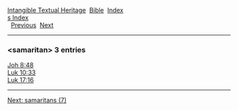 [Intangible Textual Heritage](../../index)  [Bible](../index) 
[Index](index)   
[s Index](_s_)  
  [Previous](c09753)  [Next](c09755) 

------------------------------------------------------------------------

### &lt;samaritan&gt; 3 entries

[Joh 8:48](../kjv/joh008.htm#048)  
[Luk 10:33](../kjv/luk010.htm#033)  
[Luk 17:16](../kjv/luk017.htm#016)  

------------------------------------------------------------------------

[Next: samaritans (7)](c09755)
